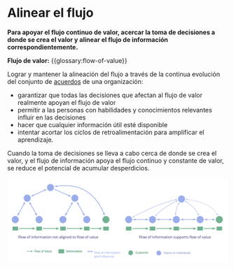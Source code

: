 # Alinear el flujo

<summary>
<strong>Para apoyar el flujo continuo de valor, acercar la toma de decisiones a donde se crea el valor y alinear el flujo de información correspondientemente.</strong>
</summary>

**Flujo de valor:** {{glossary:flow-of-value}}

Lograr y mantener la alineación del flujo a través de la continua evolución del conjunto de [acuerdos](glossary:agreement) de una organización:

- garantizar que todas las decisiones que afectan al flujo de valor realmente apoyan el flujo de valor
- permitir a las personas con habilidades y conocimientos relevantes influir en las decisiones
- hacer que cualquier información útil esté disponible
- intentar acortar los ciclos de retroalimentación para amplificar el aprendizaje.

Cuando la toma de decisiones se lleva a cabo cerca de donde se crea el valor, y el flujo de información apoya el flujo continuo y constante de valor, se reduce el potencial de acumular desperdicios.

![Alineando el flujo de información para apoyar el flujo de valor](img/workflow-and-value/align-flow.png)